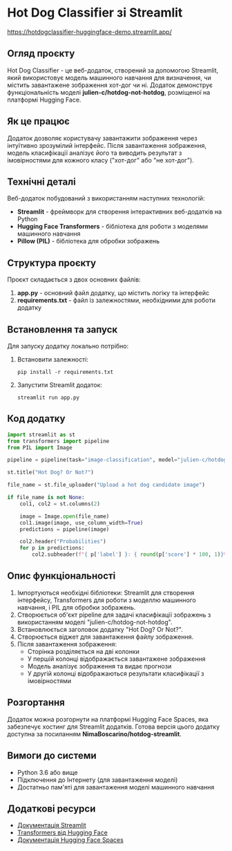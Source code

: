 
#  Hot Dog Classifier зі Streamlit

https://hotdogclassifier-huggingface-demo.streamlit.app/

## Огляд проєкту

Hot Dog Classifier - це веб-додаток, створений за допомогою Streamlit, який використовує модель машинного навчання для визначення, чи містить завантажене зображення хот-дог чи ні. Додаток демонструє функціональність моделі **julien-c/hotdog-not-hotdog**, розміщеної на платформі Hugging Face.

## Як це працює

Додаток дозволяє користувачу завантажити зображення через інтуїтивно зрозумілий інтерфейс. Після завантаження зображення, модель класифікації аналізує його та виводить результат з імовірностями для кожного класу ("хот-дог" або "не хот-дог").

## Технічні деталі

Веб-додаток побудований з використанням наступних технологій:

- **Streamlit** - фреймворк для створення інтерактивних веб-додатків на Python
- **Hugging Face Transformers** - бібліотека для роботи з моделями машинного навчання
- **Pillow (PIL)** - бібліотека для обробки зображень

## Структура проєкту

Проєкт складається з двох основних файлів:

1. **app.py** - основний файл додатку, що містить логіку та інтерфейс
2. **requirements.txt** - файл із залежностями, необхідними для роботи додатку

## Встановлення та запуск

Для запуску додатку локально потрібно:

1. Встановити залежності:
   ```
   pip install -r requirements.txt
   ```

2. Запустити Streamlit додаток:
   ```
   streamlit run app.py
   ```

## Код додатку

```python
import streamlit as st
from transformers import pipeline
from PIL import Image

pipeline = pipeline(task="image-classification", model="julien-c/hotdog-not-hotdog")

st.title("Hot Dog? Or Not?")

file_name = st.file_uploader("Upload a hot dog candidate image")

if file_name is not None:
    col1, col2 = st.columns(2)

    image = Image.open(file_name)
    col1.image(image, use_column_width=True)
    predictions = pipeline(image)

    col2.header("Probabilities")
    for p in predictions:
        col2.subheader(f"{ p['label'] }: { round(p['score'] * 100, 1)}%")
```

## Опис функціональності

1. Імпортуються необхідні бібліотеки: Streamlit для створення інтерфейсу, Transformers для роботи з моделлю машинного навчання, і PIL для обробки зображень.
2. Створюється об'єкт pipeline для задачі класифікації зображень з використанням моделі "julien-c/hotdog-not-hotdog".
3. Встановлюється заголовок додатку "Hot Dog? Or Not?".
4. Створюється віджет для завантаження файлу зображення.
5. Після завантаження зображення:
   - Сторінка розділяється на дві колонки
   - У першій колонці відображається завантажене зображення
   - Модель аналізує зображення та видає прогнози
   - У другій колонці відображаються результати класифікації з імовірностями

## Розгортання

Додаток можна розгорнути на платформі Hugging Face Spaces, яка забезпечує хостинг для Streamlit додатків. Готова версія цього додатку доступна за посиланням **NimaBoscarino/hotdog-streamlit**.

## Вимоги до системи

- Python 3.6 або вище
- Підключення до Інтернету (для завантаження моделі)
- Достатньо пам'яті для завантаження моделі машинного навчання

## Додаткові ресурси

- [Документація Streamlit](https://docs.streamlit.io/)
- [Transformers від Hugging Face](https://huggingface.co/docs/transformers/index)
- [Документація Hugging Face Spaces](https://huggingface.co/docs/hub/spaces-overview)
